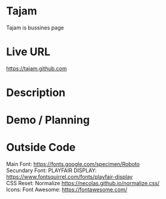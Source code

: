 # Tajam
Tajam is bussines page

# Live URL
https://tajam.github.com

# Description

# Demo / Planning

# Outside Code
Main Font: https://fonts.google.com/specimen/Roboto </br>
Secundary Font: PLAYFAIR DISPLAY: https://www.fontsquirrel.com/fonts/playfair-display </br>
CSS Reset: Normalize https://necolas.github.io/normalize.css/ </br>
Icons: Font Awesome: https://fontawesome.com/ </br>
